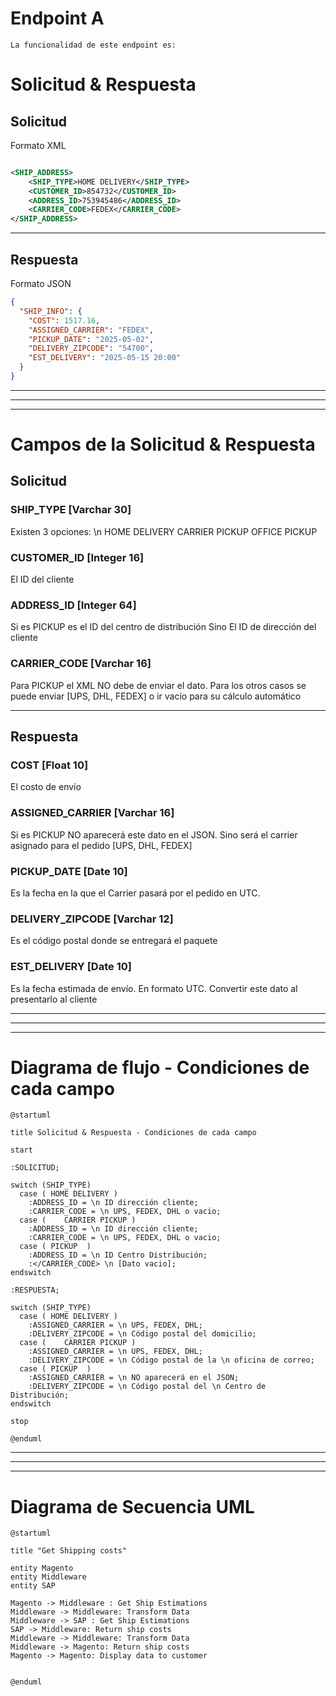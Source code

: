# Endpoint A

```text
La funcionalidad de este endpoint es:

```



# Solicitud & Respuesta

## Solicitud

Formato XML

```xml

<SHIP_ADDRESS>
    <SHIP_TYPE>HOME DELIVERY</SHIP_TYPE>
    <CUSTOMER_ID>854732</CUSTOMER_ID>
    <ADDRESS_ID>753945486</ADDRESS_ID>
    <CARRIER_CODE>FEDEX</CARRIER_CODE>
</SHIP_ADDRESS>
```

---

## Respuesta

Formato JSON

```json
{
  "SHIP_INFO": {
    "COST": 1517.16,
    "ASSIGNED_CARRIER": "FEDEX",
    "PICKUP_DATE": "2025-05-02",
    "DELIVERY_ZIPCODE": "54700",
    "EST_DELIVERY": "2025-05-15 20:00"
  }
}
```


---

---

---







# Campos de la Solicitud & Respuesta

## Solicitud

### SHIP_TYPE [Varchar 30]

Existen 3 opciones: \n
HOME DELIVERY
CARRIER PICKUP OFFICE
PICKUP

### CUSTOMER_ID [Integer 16]

El ID del cliente

### ADDRESS_ID [Integer 64]

Si es PICKUP es el ID del centro de distribución
Sino El ID de dirección del cliente

### CARRIER_CODE [Varchar 16]

Para PICKUP el XML NO debe de enviar el dato.
Para los otros casos se puede enviar [UPS, DHL, FEDEX] o ir vacío para su cálculo automático

---

## Respuesta

### COST [Float 10]
El costo de envío

### ASSIGNED_CARRIER [Varchar 16]
Si es PICKUP NO aparecerá este dato en el JSON.
Sino será el carrier asignado para el pedido [UPS, DHL, FEDEX]

### PICKUP_DATE [Date 10]
Es la fecha en la que el Carrier pasará por el pedido en UTC. 
	

### DELIVERY_ZIPCODE [Varchar 12]
Es el código postal donde se entregará el paquete
	
	
### EST_DELIVERY [Date 10]
Es la fecha estimada de envío. En formato UTC. Convertir este dato al presentarlo al cliente
	
	


---

---

---






# Diagrama de flujo - Condiciones de cada campo

````plantuml
@startuml
 
title Solicitud & Respuesta - Condiciones de cada campo
 
start
 
:SOLICITUD;
 
switch (SHIP_TYPE)
  case ( HOME DELIVERY )
    :ADDRESS_ID = \n ID dirección cliente;
    :CARRIER_CODE = \n UPS, FEDEX, DHL o vacio;
  case (    CARRIER PICKUP ) 
    :ADDRESS_ID = \n ID dirección cliente;
    :CARRIER_CODE = \n UPS, FEDEX, DHL o vacio;
  case ( PICKUP  )
    :ADDRESS_ID = \n ID Centro Distribución;
    :</CARRIER_CODE> \n [Dato vacio];
endswitch
 
:RESPUESTA;
 
switch (SHIP_TYPE)
  case ( HOME DELIVERY )
    :ASSIGNED_CARRIER = \n UPS, FEDEX, DHL;
    :DELIVERY_ZIPCODE = \n Código postal del domicilio;
  case (    CARRIER PICKUP ) 
    :ASSIGNED_CARRIER = \n UPS, FEDEX, DHL;
    :DELIVERY_ZIPCODE = \n Código postal de la \n oficina de correo;
  case ( PICKUP  )
    :ASSIGNED_CARRIER = \n NO aparecerá en el JSON;
    :DELIVERY_ZIPCODE = \n Código postal del \n Centro de Distribución;
endswitch
 
stop
 
@enduml
````


---

---

---


# Diagrama de Secuencia UML

````plantuml
@startuml

title "Get Shipping costs"

entity Magento
entity Middleware
entity SAP

Magento -> Middleware : Get Ship Estimations
Middleware -> Middleware: Transform Data
Middleware -> SAP : Get Ship Estimations
SAP -> Middleware: Return ship costs
Middleware -> Middleware: Transform Data
Middleware -> Magento: Return ship costs
Magento -> Magento: Display data to customer


@enduml
````
